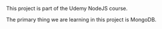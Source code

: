 This project is part of the Udemy NodeJS course.

The primary thing we are learning in this project is MongoDB.